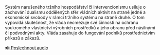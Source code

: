 
Systém narušeného tržního hospodářství či intervencionismu usiluje o zachování dualismu oddělených sfér vládních aktivit na straně jedné a ekonomické svobody v rámci tržního systému na straně druhé. O tom vypovídá skutečnost, že vláda neomezuje své činnosti na ochranu soukromého vlastnictví výrobních prostředků a jeho obranu před násilnými či podvodnými akty. Vláda zasahuje do fungování podniků prostřednictvím příkazů a zákazů.

[🔊 Poslechnout audio](/data/7-paragraphs/audio/chapter_145/para_001-Systm-naruenho-trnho-hospodstv-i-interven.mp3)
